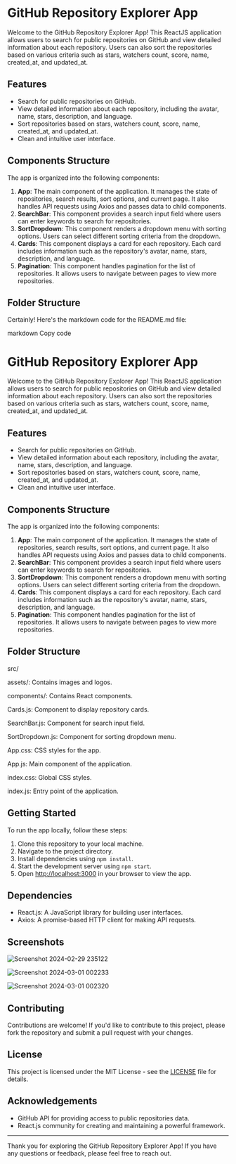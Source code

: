 # GitHub Repository Explorer App

Welcome to the GitHub Repository Explorer App! This ReactJS application allows users to search for public repositories on GitHub and view detailed information about each repository. Users can also sort the repositories based on various criteria such as stars, watchers count, score, name, created_at, and updated_at.

## Features

- Search for public repositories on GitHub.
- View detailed information about each repository, including the avatar, name, stars, description, and language.
- Sort repositories based on stars, watchers count, score, name, created_at, and updated_at.
- Clean and intuitive user interface.

## Components Structure

The app is organized into the following components:

1. **App**: The main component of the application. It manages the state of repositories, search results, sort options, and current page. It also handles API requests using Axios and passes data to child components.
2. **SearchBar**: This component provides a search input field where users can enter keywords to search for repositories.
3. **SortDropdown**: This component renders a dropdown menu with sorting options. Users can select different sorting criteria from the dropdown.
4. **Cards**: This component displays a card for each repository. Each card includes information such as the repository's avatar, name, stars, description, and language.
5. **Pagination**: This component handles pagination for the list of repositories. It allows users to navigate between pages to view more repositories.

## Folder Structure


Certainly! Here's the markdown code for the README.md file:

markdown
Copy code
# GitHub Repository Explorer App

Welcome to the GitHub Repository Explorer App! This ReactJS application allows users to search for public repositories on GitHub and view detailed information about each repository. Users can also sort the repositories based on various criteria such as stars, watchers count, score, name, created_at, and updated_at.

## Features

- Search for public repositories on GitHub.
- View detailed information about each repository, including the avatar, name, stars, description, and language.
- Sort repositories based on stars, watchers count, score, name, created_at, and updated_at.
- Clean and intuitive user interface.

## Components Structure

The app is organized into the following components:

1. **App**: The main component of the application. It manages the state of repositories, search results, sort options, and current page. It also handles API requests using Axios and passes data to child components.
2. **SearchBar**: This component provides a search input field where users can enter keywords to search for repositories.
3. **SortDropdown**: This component renders a dropdown menu with sorting options. Users can select different sorting criteria from the dropdown.
4. **Cards**: This component displays a card for each repository. Each card includes information such as the repository's avatar, name, stars, description, and language.
5. **Pagination**: This component handles pagination for the list of repositories. It allows users to navigate between pages to view more repositories.

## Folder Structure
src/

assets/: Contains images and logos.

components/: Contains React components.

Cards.js: Component to display repository cards.

SearchBar.js: Component for search input field.

SortDropdown.js: Component for sorting dropdown menu.

App.css: CSS styles for the app.

App.js: Main component of the application.

index.css: Global CSS styles.

index.js: Entry point of the application.

## Getting Started

To run the app locally, follow these steps:

1. Clone this repository to your local machine.
2. Navigate to the project directory.
3. Install dependencies using `npm install`.
4. Start the development server using `npm start`.
5. Open [http://localhost:3000](http://localhost:3000) in your browser to view the app.

## Dependencies

- React.js: A JavaScript library for building user interfaces.
- Axios: A promise-based HTTP client for making API requests.

## Screenshots
![Screenshot 2024-02-29 235122](https://github.com/thatcher-choice/github-repo-explorer/assets/67758316/3c14dec7-bef1-4b89-ab4e-e257dddbc2a8)

![Screenshot 2024-03-01 002233](https://github.com/thatcher-choice/github-repo-explorer/assets/67758316/7062bd69-757a-4578-8a03-1b6440cf18a9)

![Screenshot 2024-03-01 002320](https://github.com/thatcher-choice/github-repo-explorer/assets/67758316/05abea8e-fa03-4333-a7f0-13e59b4332ed)



## Contributing

Contributions are welcome! If you'd like to contribute to this project, please fork the repository and submit a pull request with your changes.

## License

This project is licensed under the MIT License - see the [LICENSE](LICENSE) file for details.

## Acknowledgements

- GitHub API for providing access to public repositories data.
- React.js community for creating and maintaining a powerful framework.

---

Thank you for exploring the GitHub Repository Explorer App! If you have any questions or feedback, please feel free to reach out.
